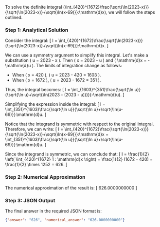 To solve the definite integral \(\int_{420}^{1672}\frac{\sqrt{\ln(2023-x)}}{\sqrt{\ln(2023-x)}+\sqrt{\ln(x-69)}}\:\mathrm{d}x\), we will follow the steps outlined.

### Step 1: Analytical Solution

Consider the integral:
\[ I = \int_{420}^{1672}\frac{\sqrt{\ln(2023-x)}}{\sqrt{\ln(2023-x)}+\sqrt{\ln(x-69)}}\:\mathrm{d}x. \]

We can use a symmetry argument to simplify this integral. Let's make a substitution \( u = 2023 - x \). Then \( x = 2023 - u \) and \( \mathrm{d}x = -\mathrm{d}u \). The limits of integration change as follows:
- When \( x = 420 \), \( u = 2023 - 420 = 1603 \).
- When \( x = 1672 \), \( u = 2023 - 1672 = 351 \).

Thus, the integral becomes:
\[ I = \int_{1603}^{351}\frac{\sqrt{\ln u}}{\sqrt{\ln u}+\sqrt{\ln(2023 - (2023 - u))}}(-\mathrm{d}u). \]

Simplifying the expression inside the integral:
\[ I = \int_{351}^{1603}\frac{\sqrt{\ln u}}{\sqrt{\ln u}+\sqrt{\ln(u-69)}}\:\mathrm{d}u. \]

Notice that the integrand is symmetric with respect to the original integral. Therefore, we can write:
\[ I = \int_{420}^{1672}\frac{\sqrt{\ln(2023-x)}}{\sqrt{\ln(2023-x)}+\sqrt{\ln(x-69)}}\:\mathrm{d}x = \int_{351}^{1603}\frac{\sqrt{\ln u}}{\sqrt{\ln u}+\sqrt{\ln(u-69)}}\:\mathrm{d}u. \]

Since the integrand is symmetric, we can conclude that:
\[ I = \frac{1}{2} \left( \int_{420}^{1672} 1 \: \mathrm{d}x \right) = \frac{1}{2} (1672 - 420) = \frac{1}{2} \times 1252 = 626. \]

### Step 2: Numerical Approximation

The numerical approximation of the result is:
\[ 626.0000000000 \]

### Step 3: JSON Output

The final answer in the required JSON format is:
```json
{"answer": "626", "numerical_answer": "626.0000000000"}
```